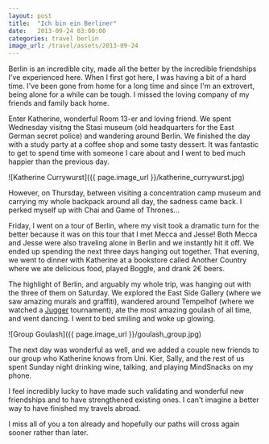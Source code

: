 ```yaml
---
layout: post
title:  "Ich bin ein Berliner"
date:   2013-09-24 03:00:00
categories: travel berlin
image_url: /travel/assets/2013-09-24
---
```


Berlin is an incredible city, made all the better by the incredible friendships I've experienced here. When I first got here, I was having a bit of a hard time. I've been gone from home for a long time and since I'm an extrovert, being alone for a while can be tough. I missed the loving company of my friends and family back home.

Enter Katherine, wonderful Room 13-er and loving friend. We spent Wednesday visitng the Stasi museum (old headquarters for the East German secret police) and wandering around Berlin. We finished the day with a study party at a coffee shop and some tasty dessert. It was fantastic to get to spend time with someone I care about and I went to bed much happier than the previous day.

![Katherine Currywurst]({{ page.image_url }}/katherine_currywurst.jpg)

However, on Thursday, between visiting a concentration camp museum and carrying my whole backpack around all day, the sadness came back. I perked myself up with Chai and Game of Thrones...

Friday, I went on a tour of Berlin, where my visit took a dramatic turn for the better because it was on this tour that I met Mecca and Jesse! Both Mecca and Jesse were also traveling alone in Berlin and we instantly hit it off. We ended up spending the next three days hanging out together. That evening, we went to dinner with Katherine at a bookstore called Another Country where we ate delicious food, played Boggle, and drank 2&euro; beers.

The highlight of Berlin, and arguably my whole trip, was hanging out with the three of them on Saturday. We explored the East Side Gallery (where we saw amazing murals and graffiti), wandered around Tempelhof (where we watched a [Jugger][1] tournament), ate the most amazing goulash of all time, and went dancing. I went to bed smiling and woke up glowing.

![Group Goulash]({{ page.image_url }}/goulash_group.jpg)

The next day was wonderful as well, and we added a couple new friends to our group who Katherine knows from Uni. Kier, Sally, and the rest of us spent Sunday night drinking wine, talking, and playing MindSnacks on my phone.

I feel incredibly lucky to have made such validating and wonderful new friendships and to have strengthened existing ones. I can't imagine a better way to have finished my travels abroad.

I miss all of you a ton already and hopefully our paths will cross again sooner rather than later.

[1]: http://en.wikipedia.org/wiki/Jugger (Jugger on Wikipedia)